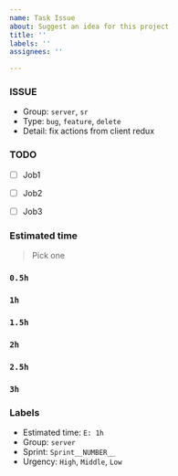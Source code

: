 ```yaml
---
name: Task Issue
about: Suggest an idea for this project
title: ''
labels: ''
assignees: ''

---
```


### ISSUE

- Group: `server`, `sr`
- Type: `bug`, `feature`, `delete`
- Detail: fix actions from client redux


### TODO

- [ ] Job1
- [ ] Job2
- [ ] Job3


### Estimated time
>Pick one

### `0.5h`

### `1h`

### `1.5h`

### `2h`

### `2.5h`

### `3h`

### Labels

- Estimated time: `E: 1h`
- Group: `server`
- Sprint: `Sprint__NUMBER__`
- Urgency: `High`, `Middle`, `Low`
